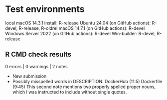 # Test environments

local macOS 14.3.1 install: R-release
Ubuntu 24.04 (on GitHub actions): R-devel, R-release, R-oldrel
macOS 14.7.1 (on GitHub actions): R-devel
Windows Server 2022 (on GitHub actions): R-devel
Win-builder: R-devel, R-release


## R CMD check results

0 errors | 0 warnings | 2 notes

* New submission
* Possibly misspelled words in DESCRIPTION:
    DockerHub (11:5)
    Dockerfile (9:45)
This second note mentions two properly spelled proper nouns, which
I was instructed to include without single quotes.


